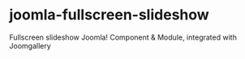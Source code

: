# joomla-fullscreen-slideshow

Fullscreen slideshow Joomla! Component &amp; Module, integrated with Joomgallery
